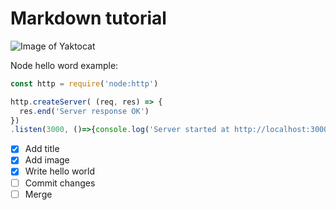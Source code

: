 # Markdown tutorial


![Image of Yaktocat](https://images-wixmp-ed30a86b8c4ca887773594c2.wixmp.com/f/f3946f08-4c6a-48e7-9a20-df76535fdcf8/d9toltf-4455ec45-27d7-416f-bbb7-ab964e0efbf5.jpg/v1/fill/w_1032,h_774,q_70,strp/minimal_nodejs_wallpaper_by_synetcon_d9toltf-pre.jpg?token=eyJ0eXAiOiJKV1QiLCJhbGciOiJIUzI1NiJ9.eyJzdWIiOiJ1cm46YXBwOjdlMGQxODg5ODIyNjQzNzNhNWYwZDQxNWVhMGQyNmUwIiwiaXNzIjoidXJuOmFwcDo3ZTBkMTg4OTgyMjY0MzczYTVmMGQ0MTVlYTBkMjZlMCIsIm9iaiI6W1t7ImhlaWdodCI6Ijw9MTIwMCIsInBhdGgiOiJcL2ZcL2YzOTQ2ZjA4LTRjNmEtNDhlNy05YTIwLWRmNzY1MzVmZGNmOFwvZDl0b2x0Zi00NDU1ZWM0NS0yN2Q3LTQxNmYtYmJiNy1hYjk2NGUwZWZiZjUuanBnIiwid2lkdGgiOiI8PTE2MDAifV1dLCJhdWQiOlsidXJuOnNlcnZpY2U6aW1hZ2Uub3BlcmF0aW9ucyJdfQ.hmyNJ4N4dAofdjFF0JXLqf4f2rZ0291-mXc4Z8DNZrQ)


Node hello word example:

``` javascript
const http = require('node:http')

http.createServer( (req, res) => {
  res.end('Server response OK')
})
.listen(3000, ()=>{console.log('Server started at http://localhost:3000')})
```

- [x] Add title
- [x] Add image
- [x] Write hello world
- [ ] Commit changes 
- [ ] Merge
